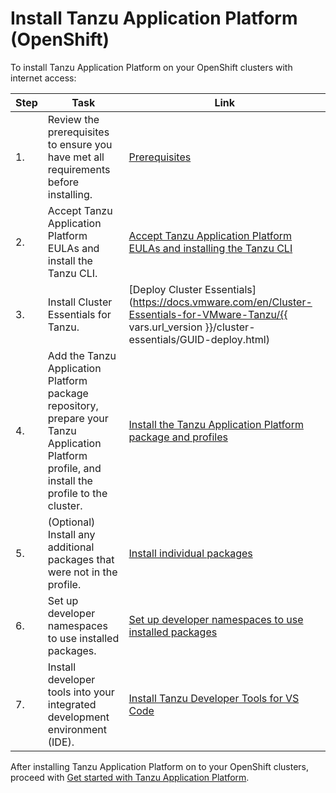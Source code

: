 # Install Tanzu Application Platform (OpenShift)

To install Tanzu Application Platform on your OpenShift clusters with internet access:

|Step|Task|Link|
|----|----|----|
|1.| Review the prerequisites to ensure you have met all requirements before installing. |[Prerequisites](prerequisites.hbs.md)|
|2.| Accept Tanzu Application Platform EULAs and install the Tanzu CLI. |[Accept Tanzu Application Platform EULAs and installing the Tanzu CLI](install-tanzu-cli.hbs.md)|
|3.| Install Cluster Essentials for Tanzu. |[Deploy Cluster Essentials](https://docs.vmware.com/en/Cluster-Essentials-for-VMware-Tanzu/{{ vars.url_version }}/cluster-essentials/GUID-deploy.html)|
|4.| Add the Tanzu Application Platform package repository, prepare your Tanzu Application Platform profile, and install the profile to the cluster. |[Install the Tanzu Application Platform package and profiles](profile.hbs.md)|
|5.| (Optional) Install any additional packages that were not in the profile. |[Install individual packages](components.hbs.md)|
|6.| Set up developer namespaces to use installed packages. |[Set up developer namespaces to use installed packages](set-up-namespaces.hbs.md)|
|7.| Install developer tools into your integrated development environment (IDE). |[Install Tanzu Developer Tools for VS Code](vscode-install.hbs.md)|

After installing Tanzu Application Platform on to your OpenShift clusters, proceed with [Get started with Tanzu Application Platform](../getting-started.hbs.md).
